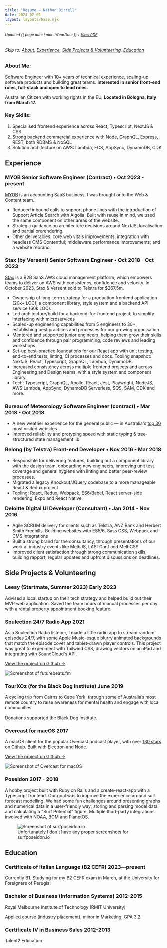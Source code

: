 ```yaml
---
title: "Resume — Nathan Birrell"
date: 2024-02-01
layout: layouts/base.njk
---
```


<!-- ***************************************************************** -->
<!-- NOTE: when updating this file, remember to run yarn run generate-resume-pdf to update the PDF version -->
<!-- ***************************************************************** -->

<!-- <small>❌ **Not seeking work**</small> -->

<h6 class="noprint"><small class="resume-updated">Updated <time datetime="{{ page.date | htmlDateString }}">{{ page.date | monthYearDate }}</time> • <a href="https://raw.githubusercontent.com/nathanbirrell/natee.biz/master/assets/resume.pdf">View PDF</a></small></h6>

<h6 class="noprint">Skip to: <a href="#">About</a>, <a href="#experience">Experience</a>, <a href="#side-projects-and-volunteering">Side Projects &amp; Volunteering</a>, <a href="#education">Education</a></h6>

<div class="profile">
<div>
  <h3 class="tx-overline">
  About Me:
  </h3>

  <p>
  Software Engineer with 10+ years of technical experience, scaling-up software products and building great teams. <strong>Interested in senior front-end roles, full-stack and open to lead roles.</strong>
  </p>
  <p>Australian Citizen with working rights in the EU. <b>Located in Bologna, Italy from March 17.</b></p>
</div>
<div>
  <h3 class="tx-overline">
  Key Skills:
  </h3>

  <ol>
  <li>Specialised frontend experience across React, Typescript, NextJS & CSS</li>
  <li>Strong backend commercial experience with Node, GraphQL, Express, REST, both RDBMS & NoSQL</li>
  <li>Solution architecture on AWS: Lambda, ECS, AppSync, DynamoDB, CDK</li>
  </ol>
</div>
</div>

<!-- 🏄🏼‍♂️ Surfer, 🚴🏼 bicycle and ☕️ espresso nerd. -->

## Experience

<h3>
  <span>MYOB</span>
  <span class="tx-overline">Senior Software Engineer (Contract) • Oct 2023 - present</span>
</h3>

[MYOB](https://www.myob.com) is an accounting SaaS business. I was brought onto the Web & Content team.

- Reduced inbound calls to support phone lines with the introduction of Support Article Search with Algolia. Built with reuse in mind, we used the same component on other areas of the website.
- Strategic guidance on architecture decisions around NextJS, localisation and partial prerendering.
- Other deliverables: core web vitals improvements; integration with headless CMS Contentful; middleware performance improvements; and a website rebrand.

<h3>
  <span>Stax (by Versent)</span>
  <span class="tx-overline">Senior Software Engineer • Oct 2018 - Oct 2023</span>
</h3>

[Stax](https://stax.io/) is a B2B SaaS AWS cloud management platform, which empowers teams to deliver on AWS with consistency, confidence and velocity. In October 2023, Stax & Versent sold to Telstra for $267.5m.

- Ownership of long-term strategy for a production frontend application (20k+ LOC), a component library, style system and a backend API service (60k LOC).
- Led architecture/build for a backend-for-frontend project, to simplify interfacing with microservices
- Scaled-up engineering capabilities from 5 engineers to 30+, establishing best practices and processes for our growing organisation.
- Mentored and supported junior engineers, helping them grow their skills and confidence through pair programming, code reviews and leading workshops.
- Set-up best-practice foundations for our React app with unit testing, end-to-end tests, linting, CI processes and docs. Tooling snapshot: NextJS, React, Typescript, GraphQL, Lambda, DynamoDB.
- Increased consistency across multiple frontend projects and across Engineering and Design teams, with a style system and component library.
- Tech: Typescript, GraphQL, Apollo, React, Jest, Playwright, NodeJS, AWS Lambda, AppSync, DynamoDB Serverless, SQS, SAM, CDK and more.

<h3>
  <span>Bureau of Meteorology</span>
  <span class="tx-overline">Software Engineer (contract) • Mar 2018 - Oct 2018</span>
</h3>

- A new weather experience for the general public — in Australia's [top 30](https://www.similarweb.com/top-websites/australia/) most visited websites
- Improved reliability and protyping speed with static typing & tree-structured state management lib

<h3 style="margin-top: 0;">
  <span>Belong (by Telstra)</span>
  <span class="tx-overline">Front-end Developer • Nov 2016 - Mar 2018</span>
</h3>

<ul class="noprint">
<li>Responsible for delivering features, building out a component library with the design team, onboarding new engineers, improving unit test coverage and general hygiene with linting and better peer-review processes.</li>
<li>Migrated a legacy Knockout/JQuery codebase to a more manageable React & Redux project</li>
<li>Tooling: React, Redux, Webpack, ES6/Babel, React server-side rendering, Expo and React Native.</li>
</ul>

<h3 style="margin-top: 0;">
  <span>Deloitte Digital</span>
  <span class="tx-overline">UI Developer (Consultant) • Jan 2014 - Nov 2016</span>
</h3>

<ul class="noprint">
<li>Agile SCRUM delivery for clients such as Telstra, ANZ Bank and Herbert Smith Freehills. Building websites with ES5/6, Sass CSS, Webpack and CMS integrations</li>
<li>Built a strong brand for the consultancy, through presentations of our work at industry events like MelbJS, LASTConf and MelbCSS</li>
<li>Improved client satisfaction through strong communication skills, building rapport, regular updates and upfront discussions on deadlines.</li>
</ul>

<div class="noprint">

<h2>Side Projects & Volunteering</h2>

<h3>
  <span>Leesy (Startmate, Summer 2023)</span>
  <span class="tx-overline">
    Early 2023
  </span>
</h3>

Advised a local startup on their tech strategy and helped build out their MVP web application. Saved the team hours of manual processes per day with a rental property appointment booking feature.

<h3>
<span>Soulection 24/7 Radio App</span>

<span class="tx-overline">
  2021
</span>
</h3>

As a Soulection Radio listener, I made a little radio app to stream random episodes 24/7, with some Apple Music-esque [blurry animated backgrounds](/img/projects/future-beats/future-beats-367.gif) that match the episode cover and tablet-drawn player controls. This project was great to experiment with Tailwind CSS, drawing vectors on an iPad and integrating with SoundCloud's API.

[View the project on Github →](https://github.com/nathanbirrell/future-beats)

<img class="noprint" src="/img/projects/future-beats/future-beats-419.jpg" alt="Screenshot of futurebeats.fm">

<h3>
  <span>TourXOz (for the Black Dog Institute)</span>
  <span class="tx-overline">
    June 2019
  </span>
</h3>

A cycling trip from Cairns to Cape York, through some of Australia’s most remote country to raise awareness for mental health and engage with local communities.

Donations supported the Black Dog Institute.

<h3>
  <span>Overcast for macOS</span>
  <span class="tx-overline">
    2017
  </span>
</h3>

A macOS client for the popular Overcast podcast player, with over [130 stars on Github](https://github.com/nathanbirrell/overcast-macos). Built with Electron and Node.

[View the project on Github →](https://github.com/nathanbirrell/overcast-macos)

<img class="noprint" src="/img/projects/overcast-macos/overcast-macos-screenshot.jpg" alt="Screenshot of Overcast for macOS">

<h3>
  <span>Poseidon</span>
  <span class="tx-overline">
    2017 - 2018
  </span>
</h3>

A hobby project built with Ruby on Rails and a create-react-app with a Typescript frontend. Our goal was to improve the experience around surf forecast modelling. We had some fun challenges around presenting graphs and numerical data in a user-friendly way; storing and parsing model data and calculating a "Surf Potential" figure. Multiple third-party integrations involved with NOAA, BOM and PlanetOS.

<!-- Most of our time was spent on formulating the "Surf Potential" figure which took in a range of variables from different sources to calculate a rating (out of 10) of likelihood of good surf at a given location. Each surf spot is unique in the ideal conditions, so this made for a challenging project! -->

<!-- We decided to discontinue the project after some long-standing companies in the area vastly improved their offering and felt we couldn't add enough additional value. -->

<figure class="noprint">
  <img src="/img/projects/surf-poseidon/grid-view.jpg" alt="Screenshot of surfposeidon.io">
  <figcaption>Unfortunately I don't have any proper screenshots for surfposeidon.io</figcaption>
</figure>

</div>

## Education

<div class="noprint">
<h3>
  <span>Certificate of Italian Language (B2 CEFR)</span>
  <span class="tx-overline">
    2023—present
  </span>
</h3>
Currently B1. Studying for my B2 CEFR exam in March, at the University for Foreigners of Perugia.
</div>

<h3>
  <span>Bachelor of Business (Information Systems)</span>
  <span class="tx-overline">
    2012-2015
  </span>
</h3>

Royal Melbourne Institute of Technology (RMIT University)

Applied course (industry placement), minor in Marketing, GPA 3.2

<div class="noprint">
<h3>
  <span>Certificate IV in Business Sales</span>
  <span class="tx-overline">
    2012-2013
  </span>
</h3>

Talent2 Education

</div>

<!-- ## Contact

- [LinkedIn](https://www.linkedin.com/in/nathanbirrell)
- [nathanbirrell@gmail.com](mailto:nathanbirrell@gmail.com) -->
